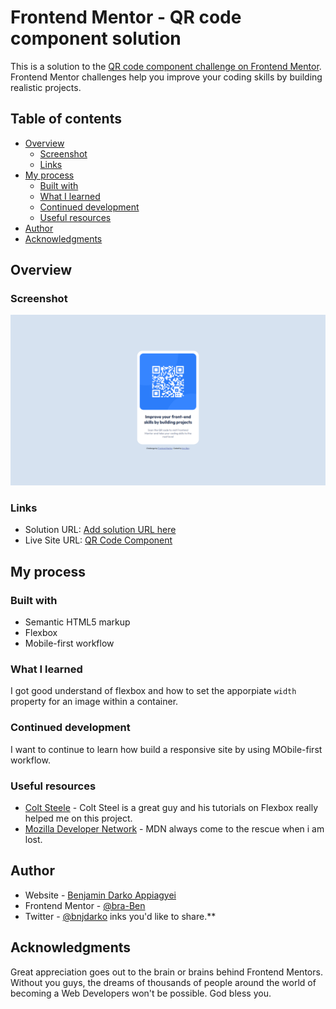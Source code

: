 # Frontend Mentor - QR code component solution

This is a solution to the [QR code component challenge on Frontend Mentor](https://www.frontendmentor.io/challenges/qr-code-component-iux_sIO_H). Frontend Mentor challenges help you improve your coding skills by building realistic projects. 

## Table of contents

- [Overview](#overview)
  - [Screenshot](#screenshot)
  - [Links](#links)
- [My process](#my-process)
  - [Built with](#built-with)
  - [What I learned](#what-i-learned)
  - [Continued development](#continued-development)
  - [Useful resources](#useful-resources)
- [Author](#author)
- [Acknowledgments](#acknowledgments)


## Overview

### Screenshot


![Design preview for the QR code component coding challenge](./design/desktop-screenshot.png)

### Links

- Solution URL: [Add solution URL here](https://your-solution-url.com)
- Live Site URL: [QR Code Component](https://bra-ben.github.io/QR-Code-Component/)

## My process

### Built with

- Semantic HTML5 markup
- Flexbox
- Mobile-first workflow


### What I learned

I got good understand of flexbox and how to set the apporpiate `width` property for an image within a container. 


### Continued development
I want to continue to learn how build a responsive site by using MObile-first workflow.

### Useful resources

- [Colt Steele](https://www.youtube.com/@ColtSteeleCode) -  Colt Steel is a great guy and his tutorials on Flexbox really helped me on this project.
- [Mozilla Developer Network](https://developer.mozilla.org/en-US/) - MDN always come to the rescue when i am lost.


## Author

- Website - [Benjamin Darko Appiagyei](https://www.linkedin.com/in/bendarko/)
- Frontend Mentor - [@bra-Ben](https://www.frontendmentor.io/profile/bra-Ben)
- Twitter - [@bnjdarko](https://www.twitter.com/bnjdarko)
inks you'd like to share.**

## Acknowledgments
Great appreciation goes out to the brain or brains behind Frontend Mentors. Without you guys, the dreams of thousands of people around the world of becoming a Web Developers won't be possible. God bless you. 
